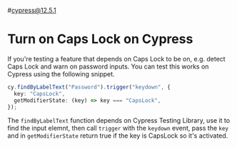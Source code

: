 #cypress@12.5.1

# Turn on Caps Lock on Cypress

If you're testing a feature that depends on Caps Lock to be on, e.g. detect Caps Lock and warn on password inputs. You can test this works on Cypress using the following snippet.

```ts
cy.findByLabelText("Password").trigger("keydown", {
  key: "CapsLock",
  getModifierState: (key) => key === "CapsLock",
});
```

The `findByLabelText` function depends on Cypress Testing Library, use it to find the input elemnt, then call `trigger` with the `keydown` event, pass the `key` and in `getModifierState` return true if the key is CapsLock so it's activated.
